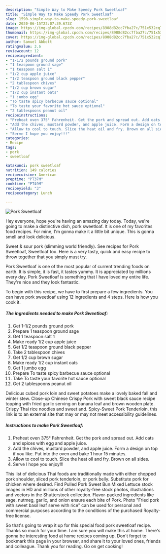 ```yaml
---
description: "Simple Way to Make Speedy Pork Sweetloaf"
title: "Simple Way to Make Speedy Pork Sweetloaf"
slug: 1590-simple-way-to-make-speedy-pork-sweetloaf
date: 2020-06-15T22:07:39.673Z
image: https://img-global.cpcdn.com/recipes/8908d82cc7fba27c/751x532cq70/pork-sweetloaf-recipe-main-photo.jpg
thumbnail: https://img-global.cpcdn.com/recipes/8908d82cc7fba27c/751x532cq70/pork-sweetloaf-recipe-main-photo.jpg
cover: https://img-global.cpcdn.com/recipes/8908d82cc7fba27c/751x532cq70/pork-sweetloaf-recipe-main-photo.jpg
author: Samuel Abbott
ratingvalue: 3.6
reviewcount: 12
recipeingredient:
- "1-1/2 pounds ground pork"
- "1 teaspoon ground sage"
- "1 teaspoon salt 1"
- "1/2 cup apple juice"
- "1/2 teaspoon ground black pepper"
- "2 tablespoon chives"
- "1/2 cup brown sugar"
- "1/2 cup instant oats"
- "1 jumbo egg"
- "To taste spicy barbecue sauce optional"
- "To taste your favorite hot sauce optional"
- "2 tablespoons peanut oil"
recipeinstructions:
- "Preheat oven 375° Fahrenheit. Get the pork and spread out. Add oats and spices with egg and apple juice."
- "Add the chives, mustard powder, and apple juice. Form a design on top if you like. Put into the oven and bake 1 hour 15 minutes."
- "Allow to cool to touch. Slice the heat oil and fry. Brown on all sides."
- "Serve I hope you enjoy!!!"
categories:
- Recipe
tags:
- pork
- sweetloaf

katakunci: pork sweetloaf 
nutrition: 149 calories
recipecuisine: American
preptime: "PT37M"
cooktime: "PT49M"
recipeyield: "3"
recipecategory: Lunch

---
```



![Pork Sweetloaf](https://img-global.cpcdn.com/recipes/8908d82cc7fba27c/751x532cq70/pork-sweetloaf-recipe-main-photo.jpg)

Hey everyone, hope you're having an amazing day today. Today, we're going to make a distinctive dish, pork sweetloaf. It is one of my favorites food recipes. For mine, I'm gonna make it a little bit unique. This is gonna smell and look delicious.

Sweet &amp; sour pork (slimming world friendly). See recipes for Pork Sweetloaf, Sweetloaf too. Here is a very tasty, quick and easy recipe to throw together that you simply must try.

Pork Sweetloaf is one of the most popular of current trending foods on earth. It is simple, it is fast, it tastes yummy. It is appreciated by millions every day. Pork Sweetloaf is something that I have loved my entire life. They're nice and they look fantastic.


To begin with this recipe, we have to first prepare a few ingredients. You can have pork sweetloaf using 12 ingredients and 4 steps. Here is how you cook it.

<!--inarticleads1-->

##### The ingredients needed to make Pork Sweetloaf:

1. Get 1-1/2 pounds ground pork
1. Prepare 1 teaspoon ground sage
1. Get 1 teaspoon salt 1
1. Make ready 1/2 cup apple juice
1. Get 1/2 teaspoon ground black pepper
1. Take 2 tablespoon chives
1. Get 1/2 cup brown sugar
1. Make ready 1/2 cup instant oats
1. Get 1 jumbo egg
1. Prepare To taste spicy barbecue sauce optional
1. Take To taste your favorite hot sauce optional
1. Get 2 tablespoons peanut oil


Delicious cubed pork loin and sweet potatoes make a lovely baked fall and winter stew. Close-up Chinese Crispy Pork with sweet black sauce recipe topping with fried garlic serving on banana leaf and brown wooden plate. Crispy Thai rice noodles and sweet and. Spicy-Sweet Pork Tenderloin. this link is to an external site that may or may not meet accessibility guidelines. 

<!--inarticleads2-->

##### Instructions to make Pork Sweetloaf:

1. Preheat oven 375° Fahrenheit. Get the pork and spread out. Add oats and spices with egg and apple juice.
1. Add the chives, mustard powder, and apple juice. Form a design on top if you like. Put into the oven and bake 1 hour 15 minutes.
1. Allow to cool to touch. Slice the heat oil and fry. Brown on all sides.
1. Serve I hope you enjoy!!!


This list of delicious Thai foods are traditionally made with either chopped pork shoulder, sliced pork tenderloin, or pork belly. Substitute pork for chicken where desired. Find Pulled Pork Sweet Bun Mixed Lettuce stock images in HD and millions of other royalty-free stock photos, illustrations and vectors in the Shutterstock collection. Flavor-packed ingredients like sage, nutmeg, garlic, and onion ensure each bite of Pork. Photo &#34;Fried pork with sweet basil leaf serve with rice&#34; can be used for personal and commercial purposes according to the conditions of the purchased Royalty-free license. 

So that's going to wrap it up for this special food pork sweetloaf recipe. Thanks so much for your time. I am sure you will make this at home. There's gonna be interesting food at home recipes coming up. Don't forget to bookmark this page in your browser, and share it to your loved ones, friends and colleague. Thank you for reading. Go on get cooking!
